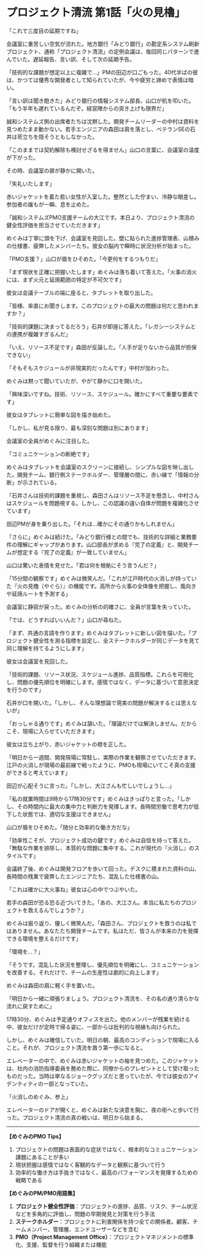 # プロジェクト清流 第1話「火の見櫓」

「これで三度目の延期ですね」

会議室に重苦しい空気が流れた。地方銀行「みどり銀行」の勘定系システム刷新プロジェクト、通称「プロジェクト清流」の定例会議は、毎回同じパターンで進んでいた。遅延報告、言い訳、そして次の延期予告。

「技術的な課題が想定以上に複雑で...」PMの田辺が口ごもった。40代半ばの彼は、かつては優秀な開発者として知られていたが、今や疲労と諦めで表情は暗い。

「言い訳は聞き飽きた」みどり銀行の情報システム部長、山口が机を叩いた。「もう半年も遅れているんだぞ。経営陣からの突き上げも限界だ」

誠和システムズ側の出席者たちは沈黙した。開発チームリーダーの中村は資料を見つめたまま動かない。若手エンジニアの森田は肩を落とし、ベテランSEの石井は苛立ちを隠そうともしなかった。

「このままでは契約解除も検討せざるを得ません」山口の言葉に、会議室の温度が下がった。

その時、会議室の扉が静かに開いた。

「失礼いたします」

赤いジャケットを着た若い女性が入室した。整然とした佇まい、冷静な眼差し。参加者の誰もが一瞬、息を止めた。

「誠和システムズPMO支援チームの大江です。本日より、プロジェクト清流の健全性評価を担当させていただきます」

めぐみは丁寧に頭を下げ、会議室を見回した。壁に貼られた進捗管理表、山積みの仕様書、疲弊したメンバーたち。彼女の脳内で瞬時に状況分析が始まった。

「PMO支援？」山口が眉をひそめた。「今更何をするつもりだ」

「まず現状を正確に把握いたします」めぐみは落ち着いて答えた。「火事の消火には、まず火元と延焼範囲の特定が不可欠です」

彼女は会議テーブルの端に座ると、タブレットを取り出した。

「皆様、率直にお聞きします。このプロジェクトの最大の問題は何だと思われますか？」

「技術的課題に決まってるだろう」石井が即座に答えた。「レガシーシステムとの連携が複雑すぎるんだ」

「いえ、リソース不足です」森田が反論した。「人手が足りないから品質が担保できない」

「そもそもスケジュールが非現実的だったんです」中村が加わった。

めぐみは黙って聞いていたが、やがて静かに口を開いた。

「興味深いですね。技術、リソース、スケジュール。確かにすべて重要な要素です」

彼女はタブレットに簡単な図を描き始めた。

「しかし、私が見る限り、最も深刻な問題は別にあります」

会議室の全員がめぐみに注目した。

「コミュニケーションの断絶です」

めぐみはタブレットを会議室のスクリーンに接続し、シンプルな図を映し出した。開発チーム、銀行側ステークホルダー、管理層の間に、赤い線で「情報の分断」が示されている。

「石井さんは技術的課題を重視し、森田さんはリソース不足を懸念し、中村さんはスケジュールを問題視する。しかし、この認識の違い自体が問題を複雑化させています」

田辺PMが身を乗り出した。「それは...確かにその通りかもしれません」

「さらに」めぐみは続けた。「みどり銀行様との間でも、技術的な詳細と業務要件の理解にギャップがあります。山口部長が求める『完了の定義』と、開発チームが想定する『完了の定義』が一致していません」

山口は驚いた表情を見せた。「君は何を根拠にそう言うんだ？」

「15分間の観察です」めぐみは微笑んだ。「これが江戸時代の火消しが持っていた『火の見櫓（やぐら）』の機能です。高所から火事の全体像を把握し、風向きや延焼ルートを予測する」

会議室に静寂が戻った。めぐみの分析の的確さに、全員が言葉を失っていた。

「では、どうすればいいんだ？」山口が尋ねた。

「まず、共通の言語を作ります」めぐみはタブレットに新しい図を描いた。「プロジェクト健全性を測る指標を設定し、全ステークホルダーが同じデータを見て同じ理解を持てるようにします」

彼女は会議室を見回した。

「技術的課題、リソース状況、スケジュール進捗、品質指標。これらを可視化し、問題の優先順位を明確にします。感情ではなく、データに基づいて意思決定を行うのです」

石井が口を開いた。「しかし、そんな理想論で現実の問題が解決するとは思えないが」

「おっしゃる通りです」めぐみは頷いた。「理論だけでは解決しません。だからこそ、現場に入らせていただきます」

彼女は立ち上がり、赤いジャケットの襟を正した。

「明日から一週間、開発現場に常駐し、実際の作業を観察させていただきます。江戸の火消しが現場の最前線で戦ったように、PMOも現場にいてこそ真の支援ができると考えています」

田辺が心配そうに言った。「しかし、大江さんも忙しいでしょうし...」

「私の就業時間は9時から17時30分です」めぐみはきっぱりと言った。「しかし、その時間内に最大の集中力と判断力を発揮します。長時間労働で思考力が低下した状態では、適切な支援はできません」

山口が眉をひそめた。「随分と効率的な働き方だな」

「効率性こそが、プロジェクト成功の鍵です」めぐみは自信を持って答えた。「無駄な作業を排除し、本質的な問題に集中する。これが現代の『火消し』のスタイルです」

会議終了後、めぐみは開発フロアを歩いて回った。デスクに積まれた資料の山、長時間の残業で疲弊したエンジニアたち、混乱した仕様書の山。

「これは確かに大火事ね」彼女は心の中でつぶやいた。

若手の森田が恐る恐る近づいてきた。「あの、大江さん。本当に私たちのプロジェクトを救えるんでしょうか？」

めぐみは振り返り、優しく微笑んだ。「森田さん、プロジェクトを救うのは私ではありません。あなたたち開発チームです。私はただ、皆さんが本来の力を発揮できる環境を整えるだけです」

「環境を...？」

「そうです。混乱した状況を整理し、優先順位を明確にし、コミュニケーションを改善する。それだけで、チームの生産性は劇的に向上します」

めぐみは森田の肩に軽く手を置いた。

「明日から一緒に頑張りましょう。プロジェクト清流を、その名の通り清らかな流れに戻すために」

17時30分、めぐみは予定通りオフィスを出た。他のメンバーが残業を続ける中、彼女だけが定時で帰る姿に、一部からは批判的な視線も向けられた。

しかし、めぐみは確信していた。明日の朝、最高のコンディションで現場に入ること。それが、プロジェクト清流を救う第一歩になると。

エレベーターの中で、めぐみは赤いジャケットの袖を見つめた。このジャケットは、社内の消防指導委員を務めた際に、同僚からのプレゼントとして受け取ったものだった。当時は単なるジョークグッズだと思っていたが、今では彼女のアイデンティティの一部となっていた。

「火消しのめぐみ、参上」

エレベーターのドアが開くと、めぐみは新たな決意を胸に、夜の街へと歩いて行った。プロジェクト清流の真の戦いは、明日から始まる。

---

**【めぐみのPMO Tips】**
1. プロジェクトの問題は表面的な症状ではなく、根本的なコミュニケーション課題にあることが多い
2. 現状把握は感情ではなく客観的なデータと観察に基づいて行う
3. 効率的な働き方は手抜きではなく、最高のパフォーマンスを発揮するための戦略である

**【めぐみのPM/PMO用語集】**
1. **プロジェクト健全性評価**：プロジェクトの進捗、品質、リスク、チーム状況などを多角的に評価し、問題の早期発見と対策を行う手法
2. **ステークホルダー**：プロジェクトに利害関係を持つ全ての関係者。顧客、チームメンバー、管理層、エンドユーザーなどを含む
3. **PMO（Project Management Office）**：プロジェクトマネジメントの標準化、支援、監督を行う組織または機能